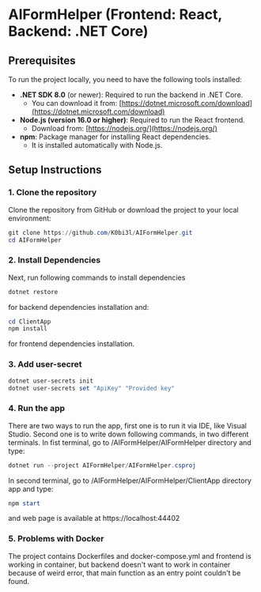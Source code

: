 # AIFormHelper (Frontend: React, Backend: .NET Core)

## Prerequisites

To run the project locally, you need to have the following tools installed:

- **.NET SDK 8.0** (or newer): Required to run the backend in .NET Core.
  - You can download it from: [https://dotnet.microsoft.com/download](https://dotnet.microsoft.com/download)
- **Node.js (version 16.0 or higher)**: Required to run the React frontend.
  - Download from: [https://nodejs.org/](https://nodejs.org/)
- **npm**: Package manager for installing React dependencies.
  - It is installed automatically with Node.js.

## Setup Instructions

### 1. Clone the repository

Clone the repository from GitHub or download the project to your local environment:

```powershell
git clone https://github.com/K0bi3l/AIFormHelper.git
cd AIFormHelper
```
### 2. Install Dependencies
Next, run following commands to install dependencies
```powershell
dotnet restore
```
for backend dependencies installation and:
```powershell
cd ClientApp
npm install
```
for frontend dependencies installation.
### 3. Add user-secret
```powershell
dotnet user-secrets init
dotnet user-secrets set "ApiKey" "Provided key"
```

### 4. Run the app
There are two ways to run the app, first one is to run it via IDE, like Visual Studio.
Second one is to write down following commands, in two different terminals.
In fist terminal, go to /AIFormHelper/AIFormHelper directory and type:
```powershell
dotnet run --project AIFormHelper/AIFormHelper.csproj
```
In second terminal, go to /AIFormHelper/AIFormHelper/ClientApp directory app and type:
```powershell
npm start
```
and web page is available at https://localhost:44402
### 5. Problems with Docker
The project contains Dockerfiles and docker-compose.yml and frontend is working in container, but backend doesn't want to work in container because of weird error, that main function as an entry point couldn't be found.
